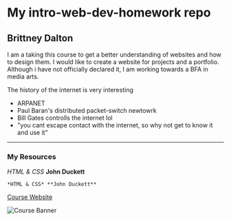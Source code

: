 # My intro-web-dev-homework repo
## Brittney Dalton
I am a taking this course to get a better understanding of websites and how to design them. I would like to create a website for projects and a portfolio. Although i have not officially declared it, I am working towards a BFA in media arts.

The history of the internet is very interesting
- ARPANET
- Paul Baran's distributed packet-switch newtowrk
- Bill Gates controlls the internet lol
- "you cant escape contact with the internet, so why not get to know it and use it"
***
### My Resources
*HTML & CSS* **John Duckett**

`*HTML & CSS* **John Duckett**`

[Course Website](https://media-ed-online.github.io/intro-web-dev/)

![Course Banner](http://bit.ly/2DIVG46)
